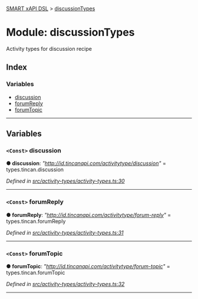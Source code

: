 [SMART xAPI DSL](../README.md) > [discussionTypes](../modules/discussiontypes.md)

# Module: discussionTypes

Activity types for discussion recipe

## Index

### Variables

* [discussion](discussiontypes.md#discussion)
* [forumReply](discussiontypes.md#forumreply)
* [forumTopic](discussiontypes.md#forumtopic)

---

## Variables

<a id="discussion"></a>

### `<Const>` discussion

**● discussion**: *"http://id.tincanapi.com/activitytype/discussion"* =  types.tincan.discussion

*Defined in [src/activity-types/activity-types.ts:30](https://github.com/Gradiant/smart-xapi-dsl/blob/b227d0f/src/activity-types/activity-types.ts#L30)*

___
<a id="forumreply"></a>

### `<Const>` forumReply

**● forumReply**: *"http://id.tincanapi.com/activitytype/forum-reply"* =  types.tincan.forumReply

*Defined in [src/activity-types/activity-types.ts:31](https://github.com/Gradiant/smart-xapi-dsl/blob/b227d0f/src/activity-types/activity-types.ts#L31)*

___
<a id="forumtopic"></a>

### `<Const>` forumTopic

**● forumTopic**: *"http://id.tincanapi.com/activitytype/forum-topic"* =  types.tincan.forumTopic

*Defined in [src/activity-types/activity-types.ts:32](https://github.com/Gradiant/smart-xapi-dsl/blob/b227d0f/src/activity-types/activity-types.ts#L32)*

___


